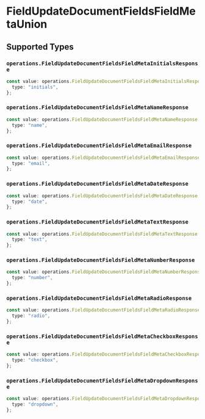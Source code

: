 # FieldUpdateDocumentFieldsFieldMetaUnion


## Supported Types

### `operations.FieldUpdateDocumentFieldsFieldMetaInitialsResponse`

```typescript
const value: operations.FieldUpdateDocumentFieldsFieldMetaInitialsResponse = {
  type: "initials",
};
```

### `operations.FieldUpdateDocumentFieldsFieldMetaNameResponse`

```typescript
const value: operations.FieldUpdateDocumentFieldsFieldMetaNameResponse = {
  type: "name",
};
```

### `operations.FieldUpdateDocumentFieldsFieldMetaEmailResponse`

```typescript
const value: operations.FieldUpdateDocumentFieldsFieldMetaEmailResponse = {
  type: "email",
};
```

### `operations.FieldUpdateDocumentFieldsFieldMetaDateResponse`

```typescript
const value: operations.FieldUpdateDocumentFieldsFieldMetaDateResponse = {
  type: "date",
};
```

### `operations.FieldUpdateDocumentFieldsFieldMetaTextResponse`

```typescript
const value: operations.FieldUpdateDocumentFieldsFieldMetaTextResponse = {
  type: "text",
};
```

### `operations.FieldUpdateDocumentFieldsFieldMetaNumberResponse`

```typescript
const value: operations.FieldUpdateDocumentFieldsFieldMetaNumberResponse = {
  type: "number",
};
```

### `operations.FieldUpdateDocumentFieldsFieldMetaRadioResponse`

```typescript
const value: operations.FieldUpdateDocumentFieldsFieldMetaRadioResponse = {
  type: "radio",
};
```

### `operations.FieldUpdateDocumentFieldsFieldMetaCheckboxResponse`

```typescript
const value: operations.FieldUpdateDocumentFieldsFieldMetaCheckboxResponse = {
  type: "checkbox",
};
```

### `operations.FieldUpdateDocumentFieldsFieldMetaDropdownResponse`

```typescript
const value: operations.FieldUpdateDocumentFieldsFieldMetaDropdownResponse = {
  type: "dropdown",
};
```

